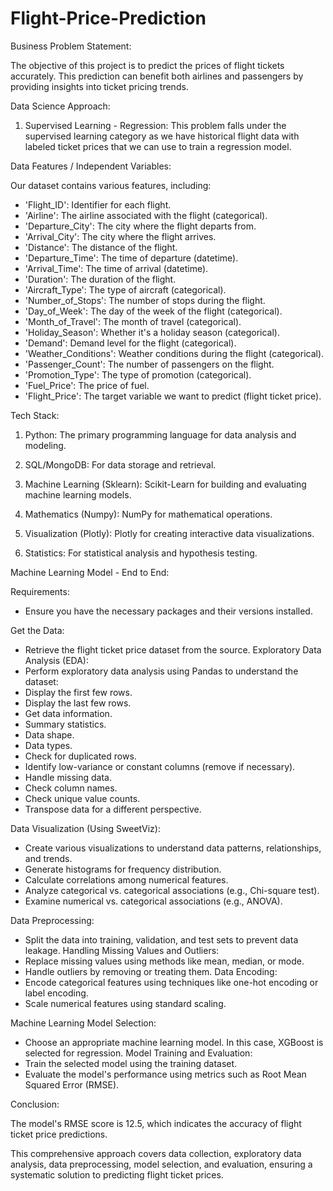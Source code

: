 # Flight-Price-Prediction

Business Problem Statement:

The objective of this project is to predict the prices of flight tickets accurately. This prediction
can benefit both airlines and passengers by providing insights into ticket pricing trends.

Data Science Approach:

1. Supervised Learning - Regression: This problem falls under the supervised learning
category as we have historical flight data with labeled ticket prices that we can use to train a
regression model.

Data Features / Independent Variables:

Our dataset contains various features, including:

- 'Flight_ID': Identifier for each flight.
- 'Airline': The airline associated with the flight (categorical).
- 'Departure_City': The city where the flight departs from.
- 'Arrival_City': The city where the flight arrives.
- 'Distance': The distance of the flight.
- 'Departure_Time': The time of departure (datetime).
- 'Arrival_Time': The time of arrival (datetime).
- 'Duration': The duration of the flight.
- 'Aircraft_Type': The type of aircraft (categorical).
- 'Number_of_Stops': The number of stops during the flight.
- 'Day_of_Week': The day of the week of the flight (categorical).
- 'Month_of_Travel': The month of travel (categorical).
- 'Holiday_Season': Whether it's a holiday season (categorical).
- 'Demand': Demand level for the flight (categorical).
- 'Weather_Conditions': Weather conditions during the flight (categorical).
- 'Passenger_Count': The number of passengers on the flight.
- 'Promotion_Type': The type of promotion (categorical).
- 'Fuel_Price': The price of fuel.
- 'Flight_Price': The target variable we want to predict (flight ticket price).
  
Tech Stack:

1. Python: The primary programming language for data analysis and modeling.
   
2. SQL/MongoDB: For data storage and retrieval.
   
3. Machine Learning (Sklearn): Scikit-Learn for building and evaluating machine learning
models.

4. Mathematics (Numpy): NumPy for mathematical operations.
   
5. Visualization (Plotly): Plotly for creating interactive data visualizations.
  
6. Statistics: For statistical analysis and hypothesis testing.

Machine Learning Model - End to End:

Requirements:

- Ensure you have the necessary packages and their versions installed.
  
Get the Data:

- Retrieve the flight ticket price dataset from the source.
Exploratory Data Analysis (EDA):
- Perform exploratory data analysis using Pandas to understand the dataset:
- Display the first few rows.
- Display the last few rows.
- Get data information.
- Summary statistics.
- Data shape.
- Data types.
- Check for duplicated rows.
- Identify low-variance or constant columns (remove if necessary).
- Handle missing data.
- Check column names.
- Check unique value counts.
- Transpose data for a different perspective.
  
Data Visualization (Using SweetViz):

- Create various visualizations to understand data patterns, relationships, and trends.
- Generate histograms for frequency distribution.
- Calculate correlations among numerical features.
- Analyze categorical vs. categorical associations (e.g., Chi-square test).
- Examine numerical vs. categorical associations (e.g., ANOVA).
  
Data Preprocessing:

- Split the data into training, validation, and test sets to prevent data leakage.
Handling Missing Values and Outliers:
- Replace missing values using methods like mean, median, or mode.
- Handle outliers by removing or treating them.
Data Encoding:
- Encode categorical features using techniques like one-hot encoding or label encoding.
- Scale numerical features using standard scaling.

Machine Learning Model Selection:

- Choose an appropriate machine learning model. In this case, XGBoost is selected for
regression.
Model Training and Evaluation:
- Train the selected model using the training dataset.
- Evaluate the model's performance using metrics such as Root Mean Squared Error (RMSE).
  
Conclusion:

The model's RMSE score is 12.5, which indicates the accuracy of flight ticket price
predictions.

This comprehensive approach covers data collection, exploratory data analysis, data
preprocessing, model selection, and evaluation, ensuring a systematic solution to predicting
flight ticket prices.
